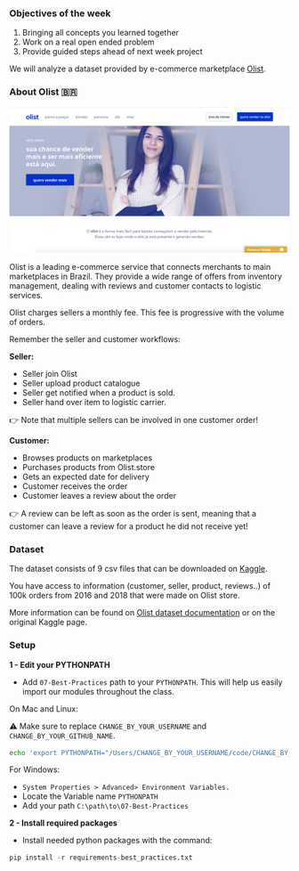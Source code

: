 ### Objectives of the week

1. Bringing all concepts you learned together
1. Work on a real open ended problem
1. Provide guided steps ahead of next week project

We will analyze a dataset provided by e-commerce marketplace [Olist](www.olist.com).

### About Olist 🇧🇷

![olist](https://raw.githubusercontent.com/lewagon/data-images/master/best-practices/olist.png)

Olist is a leading e-commerce service that connects merchants to main marketplaces in Brazil. They provide a wide range of offers from inventory management, dealing with reviews and customer contacts to logistic services.

Olist charges sellers a monthly fee. This fee is progressive with the volume of orders.

Remember the seller and customer workflows:

**Seller:**
- Seller join Olist
- Seller upload product catalogue
- Seller get notified when a product is sold.
- Seller hand over item to logistic carrier.

👉 Note that multiple sellers can be involved in one customer order!

**Customer:**
- Browses products on marketplaces
- Purchases products from Olist.store
- Gets an expected date for delivery
- Customer receives the order
- Customer leaves a review about the order

👉 A review can be left as soon as the order is sent, meaning that a customer can leave a review for a product he did not receive yet!

### Dataset

The dataset consists of 9 csv files that can be downloaded on [Kaggle](https://www.kaggle.com/olistbr/brazilian-ecommerce).

You have access to information (customer, seller, product, reviews..) of 100k orders from 2016 and 2018 that were made on Olist store.

More information can be found on [Olist dataset documentation](https://github.com/lewagon/data-challenges/tree/master/07-Best-Practices/data) or on the original Kaggle page.


### Setup

**1 - Edit your PYTHONPATH**

- Add `07-Best-Practices` path to your `PYTHONPATH`. This will help us easily import our modules throughout the class. 

On Mac and Linux:


⚠️ Make sure to replace `CHANGE_BY_YOUR_USERNAME` and `CHANGE_BY_YOUR_GITHUB_NAME`.
```bash
echo 'export PYTHONPATH="/Users/CHANGE_BY_YOUR_USERNAME/code/CHANGE_BY_YOUR_GITHUB_NAME/data-challenges/07-Best-Practices:$PYTHONPATH"' >> ~/.zshrc
```

For Windows: 

- `System Properties > Advanced> Environment Variables.`
- Locate the Variable name `PYTHONPATH`
- Add your path `C:\path\to\07-Best-Practices` 

**2 - Install required packages**

- Install needed python packages with the command: 

```python
pip install -r requirements-best_practices.txt
```

